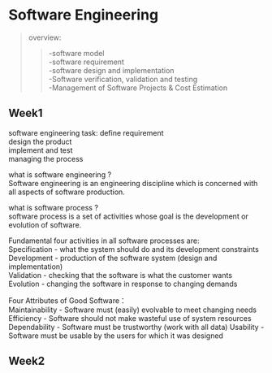 # Software Engineering 
> overview:  
>> -software model  
>> -software requirement  
>> -software design and implementation  
>> -Software verification, validation and testing  
>> -Management of Software Projects & Cost Estimation

## Week1  
software engineering task:
define requirement  
design the product  
implement and test  
managing the process  

what is software engineering ?  
Software engineering is an engineering discipline which is concerned with all aspects of software production.  
  
what is software process ?  
software process is a set of activities whose goal is the development or evolution of software.  

Fundamental four activities in all software processes are:  
Specification - what the system should do and its development constraints  
Development - production of the software system (design and implementation)  
Validation - checking that the software is what the customer wants  
Evolution - changing the software in response to changing demands  

Four Attributes of Good Software：  
Maintainability - Software must (easily) evolvable to meet changing needs   
Efficiency - Software should not make wasteful use of system resources  
Dependability - Software must be trustworthy (work with all data) 
Usability - Software must be usable by the users for which it was designed  

## Week2
